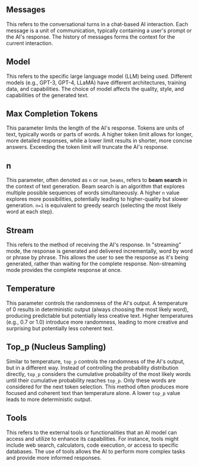 ## Messages

This refers to the conversational turns in a chat-based AI interaction. Each message is a unit of communication, typically containing a user's prompt or the AI's response. The history of messages forms the context for the current interaction.

## Model

This refers to the specific large language model (LLM) being used. Different models (e.g., GPT-3, GPT-4, LLaMA) have different architectures, training data, and capabilities. The choice of model affects the quality, style, and capabilities of the generated text.

## Max Completion Tokens

This parameter limits the length of the AI's response. Tokens are units of text, typically words or parts of words. A higher token limit allows for longer, more detailed responses, while a lower limit results in shorter, more concise answers. Exceeding the token limit will truncate the AI's response.

## n

This parameter, often denoted as `n` or `num_beams`, refers to **beam search** in the context of text generation. Beam search is an algorithm that explores multiple possible sequences of words simultaneously. A higher `n` value explores more possibilities, potentially leading to higher-quality but slower generation. `n=1` is equivalent to greedy search (selecting the most likely word at each step).

## Stream

This refers to the method of receiving the AI's response. In "streaming" mode, the response is generated and delivered incrementally, word by word or phrase by phrase. This allows the user to see the response as it's being generated, rather than waiting for the complete response. Non-streaming mode provides the complete response at once.

## Temperature

This parameter controls the randomness of the AI's output. A temperature of 0 results in deterministic output (always choosing the most likely word), producing predictable but potentially less creative text. Higher temperatures (e.g., 0.7 or 1.0) introduce more randomness, leading to more creative and surprising but potentially less coherent text.

## Top_p (Nucleus Sampling)

Similar to temperature, `top_p` controls the randomness of the AI's output, but in a different way. Instead of controlling the probability distribution directly, `top_p` considers the cumulative probability of the most likely words until their cumulative probability reaches `top_p`. Only these words are considered for the next token selection. This method often produces more focused and coherent text than temperature alone. A lower `top_p` value leads to more deterministic output.

## Tools

This refers to the external tools or functionalities that an AI model can access and utilize to enhance its capabilities. For instance, tools might include web search, calculators, code execution, or access to specific databases. The use of tools allows the AI to perform more complex tasks and provide more informed responses.
